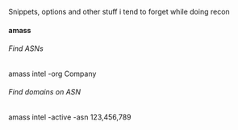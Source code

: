 Snippets, options and other stuff i tend to forget while doing recon 


#### amass 

###### Find ASNs 
amass intel -org Company

###### Find domains on ASN
amass intel -active -asn 123,456,789

